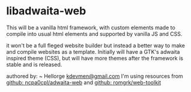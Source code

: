 # libadwaita-web

This will be a vanilla html framework, with custom elements made to compile into usual html elements and supported by vanilla JS and CSS.

it won't be a full fleged website builder but instead a better way to make and compile websites as a template. Initially will have a GTK's adwaita inspired theme (CSS), but will have more themes after the framework is stable and is released.

authored by:
~ Hellorge
<a href="mailto:kdevmen@gmail.com">kdevmen@gmail.com<a>
I'm using resources from <a href="https://github.com/ncpa0cpl/adwaita-web">github: ncpa0cpl/adwaita-web</a> and <a href="https://github.com/romgrk/web-toolkit">github: romgrk/web-toolkit</a>

